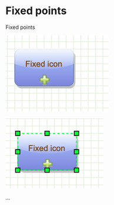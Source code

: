 # Fixed points

Fixed points

![Fixed points](../images/examples/fixed-icon/fixed-icon-1.png "Fixed points")

![Vertex selected](../images/examples/fixed-icon/fixed-icon-2.png "Vertex selected")

...